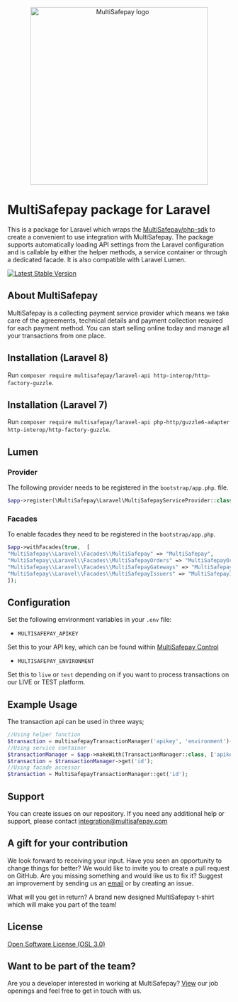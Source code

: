 <p align="center">
  <img src="https://www.multisafepay.com/img/multisafepaylogo.svg" alt="MultiSafepay logo" width="400px" position="center">
</p>

# MultiSafepay package for Laravel
This is a package for Laravel which wraps the [MultiSafepay/php-sdk](https://github.com/MultiSafepay/php-sdk) to create a convenient to use integration with MultiSafepay. The package supports automatically loading API settings from the Laravel configuration and is callable by either the helper methods, a service container or through a dedicated facade.
It is also compatible with Laravel Lumen.

[![Latest Stable Version](https://img.shields.io/packagist/v/multisafepay/laravel-api)](https://packagist.org/packages/multisafepay/laravel-api)

## About MultiSafepay ##
MultiSafepay is a collecting payment service provider which means we take care of the agreements, technical details and payment collection required for each payment method. You can start selling online today and manage all your transactions from one place.

## Installation (Laravel 8)
Run `composer require multisafepay/laravel-api http-interop/http-factory-guzzle`.

## Installation (Laravel 7)
Run `composer require multisafepay/laravel-api php-http/guzzle6-adapter http-interop/http-factory-guzzle`.

## Lumen
### Provider
The following provider needs to be registered in the `bootstrap/app.php`. file.
```PHP  
$app->register(\MultiSafepay\Laravel\MultiSafepayServiceProvider::class);  
```  
### Facades 
To enable facades they need to be registered in the `bootstrap/app.php`.
```PHP  
$app->withFacades(true,  [
"MultiSafepay\\Laravel\\Facades\\MultiSafepay" => "MultiSafepay",
"MultiSafepay\\Laravel\\Facades\\MultiSafepayOrders" => "MultiSafepayOrders",
"MultiSafepay\\Laravel\\Facades\\MultiSafepayGateways" => "MultiSafepayGateways",
"MultiSafepay\\Laravel\\Facades\\MultiSafepayIssuers" => "MultiSafepayIssuers", 
]);  
```

## Configuration
Set the following environment variables in your `.env` file:

- `MULTISAFEPAY_APIKEY`

Set this to your API key, which can be found within [MultiSafepay Control](https://docs.multisafepay.com/tools/multisafepay-control/get-your-api-key/)

- `MULTISAFEPAY_ENVIRONMENT`

Set this to `live` or `test` depending on if you want to process transactions on our LIVE or TEST platform.

## Example Usage
The transaction api can be used in three ways;
```PHP
//Using helper function
$transaction = multisafepayTransactionManager('apikey', 'environment')->get('id');
//Using service container
$transactionManager = $app->makeWith(TransactionManager::class, ['apikey' => 'xxxx', 'environment' => 'live']);
$transaction = $transactionManager->get('id');
//Using facade accessor
$transaction = MultiSafepayTransactionManager::get('id');
```

## Support
You can create issues on our repository. If you need any additional help or support, please contact <a href="mailto:integration@multisafepay.com">integration@multisafepay.com</a>

## A gift for your contribution
We look forward to receiving your input. Have you seen an opportunity to change things for better? We would like to invite you to create a pull request on GitHub.
Are you missing something and would like us to fix it? Suggest an improvement by sending us an [email](mailto:integration@multisafepay.com) or by creating an issue.

What will you get in return? A brand new designed MultiSafepay t-shirt which will make you part of the team!

## License
[Open Software License (OSL 3.0)](https://github.com/MultiSafepay/laravel-api/blob/master/LICENSE.md)

## Want to be part of the team?
Are you a developer interested in working at MultiSafepay? [View](https://www.multisafepay.com/careers/#jobopenings) our job openings and feel free to get in touch with us.

